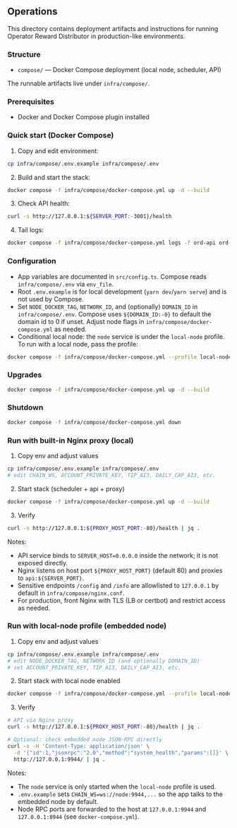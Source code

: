 ## Operations

This directory contains deployment artifacts and instructions for running Operator Reward Distributor in production-like environments.

### Structure

- `compose/` — Docker Compose deployment (local node, scheduler, API)

The runnable artifacts live under `infra/compose/`.

### Prerequisites

- Docker and Docker Compose plugin installed

### Quick start (Docker Compose)

1. Copy and edit environment:

```bash
cp infra/compose/.env.example infra/compose/.env
```

2. Build and start the stack:

```bash
docker compose -f infra/compose/docker-compose.yml up -d --build
```

3. Check API health:

```bash
curl -s http://127.0.0.1:${SERVER_PORT:-3001}/health
```

4. Tail logs:

```bash
docker compose -f infra/compose/docker-compose.yml logs -f ord-api ord-scheduler
```

### Configuration

- App variables are documented in `src/config.ts`. Compose reads `infra/compose/.env` via `env_file`.
- Root `.env.example` is for local development (`yarn dev`/`yarn serve`) and is not used by Compose.
- Set `NODE_DOCKER_TAG`, `NETWORK_ID`, and (optionally) `DOMAIN_ID` in `infra/compose/.env`. Compose uses `${DOMAIN_ID:-0}` to default the domain id to 0 if unset. Adjust node flags in `infra/compose/docker-compose.yml` as needed.
- Conditional local node: the `node` service is under the `local-node` profile. To run with a local node, pass the profile:

```bash
docker compose -f infra/compose/docker-compose.yml --profile local-node up -d --build
```

### Upgrades

```bash
docker compose -f infra/compose/docker-compose.yml up -d --build
```

### Shutdown

```bash
docker compose -f infra/compose/docker-compose.yml down
```

### Run with built-in Nginx proxy (local)

1. Copy env and adjust values

```bash
cp infra/compose/.env.example infra/compose/.env
# edit CHAIN_WS, ACCOUNT_PRIVATE_KEY, TIP_AI3, DAILY_CAP_AI3, etc.
```

2. Start stack (scheduler + api + proxy)

```bash
docker compose -f infra/compose/docker-compose.yml up -d --build
```

3. Verify

```bash
curl -s http://127.0.0.1:${PROXY_HOST_PORT:-80}/health | jq .
```

Notes:

- API service binds to `SERVER_HOST=0.0.0.0` inside the network; it is not exposed directly.
- Nginx listens on host port `${PROXY_HOST_PORT}` (default 80) and proxies to `api:${SERVER_PORT}`.
- Sensitive endpoints `/config` and `/info` are allowlisted to `127.0.0.1` by default in `infra/compose/nginx.conf`.
- For production, front Nginx with TLS (LB or certbot) and restrict access as needed.

### Run with local-node profile (embedded node)

1. Copy env and adjust values

```bash
cp infra/compose/.env.example infra/compose/.env
# edit NODE_DOCKER_TAG, NETWORK_ID (and optionally DOMAIN_ID)
# set ACCOUNT_PRIVATE_KEY, TIP_AI3, DAILY_CAP_AI3, etc.
```

2. Start stack with local node enabled

```bash
docker compose -f infra/compose/docker-compose.yml --profile local-node up -d --build
```

3. Verify

```bash
# API via Nginx proxy
curl -s http://127.0.0.1:${PROXY_HOST_PORT:-80}/health | jq .

# Optional: check embedded node JSON-RPC directly
curl -s -H 'Content-Type: application/json' \
  -d '{"id":1,"jsonrpc":"2.0","method":"system_health","params":[]}' \
  http://127.0.0.1:9944/ | jq .
```

Notes:

- The `node` service is only started when the `local-node` profile is used.
- `.env.example` sets `CHAIN_WS=ws://node:9944,...` so the app talks to the embedded node by default.
- Node RPC ports are forwarded to the host at `127.0.0.1:9944` and `127.0.0.1:8944` (see `docker-compose.yml`).
